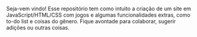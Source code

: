 Seja-vem vindo!
Esse repositório tem como intuito a criação de um site em JavaScript/HTML/CSS com jogos e algumas funcionalidades extras, como to-do list e coisas do gênero.
Fique avontade para colaborar, sugerir adições ou outras coisas.

